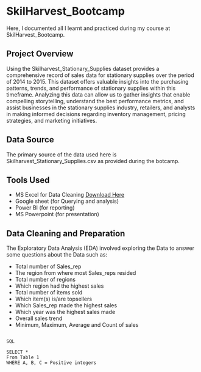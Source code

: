 # SkilHarvest_Bootcamp

Here, I documented all I learnt and practiced during my course at SkilHarvest_Bootcamp.

## Project Overview

Using the Skilharvest_Stationary_Supplies dataset provides a comprehensive record of sales data for stationary supplies over the period of 2014 to 2015. This dataset offers valuable insights into the purchasing patterns, trends, and performance of stationary supplies within this timeframe. Analyzing this data can allow us to gather insights that enable compelling storytelling, understand the best performance metrics, and assist businesses in the stationary supplies industry, retailers, and analysts in making informed decisions regarding inventory management, pricing strategies, and marketing initiatives.

## Data Source

The primary source of the data used here is Skilharvest_Stationary_Supplies.csv as provided during the botcamp.

## Tools Used

- MS Excel for Data Cleaning [Download Here](https:/www.microsoft.com)
- Google sheet (for Querying and analysis)
- Power BI (for reporting)
- MS Powerpoint (for presentation)

## Data Cleaning and Preparation

The Exploratory Data Analysis (EDA) involved exploring the Data to answer some questions about the Data such as:
- Total number of Sales_rep
- The region from where most Sales_reps resided
- Total number of regions
- Which region had the highest sales
- Total number of items sold
- Which item(s) is/are topsellers
- Which Sales_rep made the highest sales
- Which year was the highest sales made
- Overall sales trend
- Minimum, Maximum, Average and Count of sales

```

SQL

SELECT *
From Table 1
WHERE A, B, C = Positive integers

```









